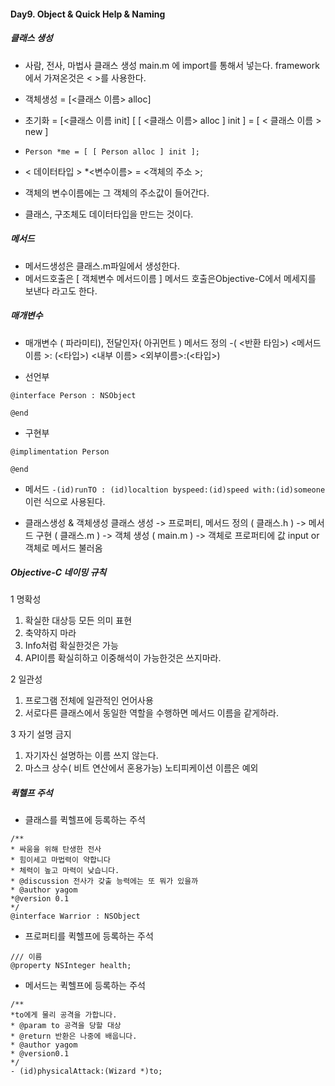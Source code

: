 #### **Day9. Object & Quick Help & Naming**

##### 클래스 생성

- 사람, 전사, 마법사 클래스 생성
main.m 에 import를 통해서 넣는다.
framework에서 가져온것은 < >를 사용한다.
- 객체생성 = [<클래스 이름> alloc]

- 초기화 = [<클래스 이름 init]
[ [ <클래스 이름> alloc ] init ]     =     [ < 클래스 이름 > new ]

- ```Person *me = [ [ Person alloc ] init ];```

- < 데이터타입 > *<변수이름> = <객체의 주소 >;
- 객체의 변수이름에는 그 객체의 주소값이 들어간다.

- 클래스, 구조체도 데이터타입을 만드는 것이다.

##### 메서드

- 메서드생성은 클래스.m파일에서 생성한다.
- 메서드호출은 [  객체변수 메서드이름 ]
메서드 호출은Objective-C에서 메세지를 보낸다 라고도 한다.

##### 매개변수

- 매개변수 ( 파라미티), 전달인자( 아귀먼트 )
메서드 정의
-( <반환 타임>) <메서드 이름 >: (<타입>) <내부 이름>
<외부이름>:(<타입>)

- 선언부
```
@interface Person : NSObject

@end
```

- 구현부
```
@implimentation Person

@end
```
- 메서드
```-(id)runTO : (id)localtion byspeed:(id)speed with:(id)someone```
이런 식으로 사용된다.

- 클래스생성 & 객체생성
클래스 생성 -> 
프로퍼티, 메서드 정의 ( 클래스.h ) -> 
메서드 구현 ( 클래스.m ) -> 
객체 생성 ( main.m ) ->
객체로 프로퍼티에 값 input or 객체로 메서드 불러옴

##### Objective-C 네이밍 규칙

1  명확성
1) 확실한 대상등 모든 의미 표현
2) 축약하지 마라
3) Info처럼 확실한것은 가능
4) API이름 확실히하고 이중해석이 가능한것은 쓰지마라.

2 일관성
1) 프로그램 전체에 일관적인 언어사용
2) 서로다른 클래스에서 동일한 역할을 수행하면 메서드 이름을 같게하라.

3 자기 설명 금지
1) 자기자신 설명하는 이름 쓰지 않는다.
2) 마스크 상수( 비트 연산에서 혼용가능) 노티피케이션 이름은 예외

##### 퀵헬프 주석

- 클래스를 퀵헬프에 등록하는 주석
```
/**
* 싸움을 위해 탄생한 전사
* 힘이세고 마법력이 약합니다
* 체력이 높고 마력이 낮습니다.
* @discussion 전사가 갖출 능력에는 또 뭐가 있을까
* @author yagom
*@version 0.1
*/
@interface Warrior : NSObject
```

- 프로퍼티를 퀵헬프에 등록하는 주석
```
/// 이름
@property NSInteger health;
```

- 메서드는 퀵헬프에 등록하는 주석
``` 
/**
*to에게 물리 공격을 가합니다.
* @param to 공격을 당할 대상
* @return 반환은 나중에 배웁니다.
* @author yagom
* @version0.1
*/
- (id)physicalAttack:(Wizard *)to;
```
